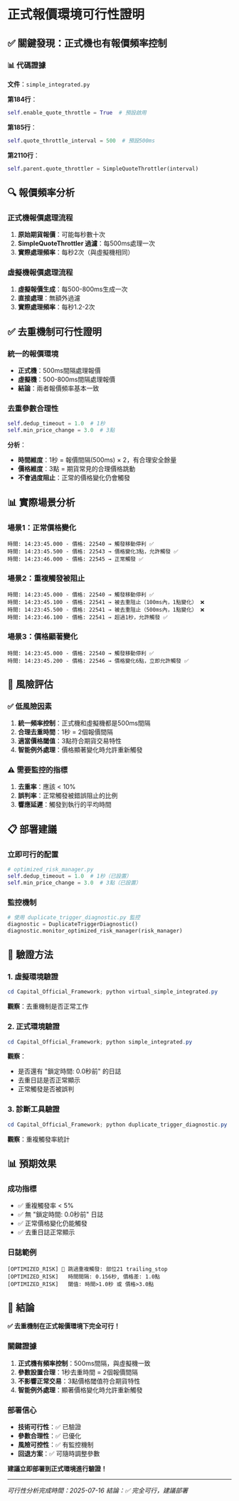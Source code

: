 # 正式報價環境可行性證明

## ✅ 關鍵發現：正式機也有報價頻率控制

### 📊 代碼證據

**文件**：`simple_integrated.py`

**第184行**：
```python
self.enable_quote_throttle = True  # 預設啟用
```

**第185行**：
```python
self.quote_throttle_interval = 500  # 預設500ms
```

**第2110行**：
```python
self.parent.quote_throttler = SimpleQuoteThrottler(interval)
```

## 🔍 報價頻率分析

### 正式機報價處理流程
1. **原始期貨報價**：可能每秒數十次
2. **SimpleQuoteThrottler 過濾**：每500ms處理一次
3. **實際處理頻率**：每秒2次（與虛擬機相同）

### 虛擬機報價處理流程
1. **虛擬報價生成**：每500-800ms生成一次
2. **直接處理**：無額外過濾
3. **實際處理頻率**：每秒1.2-2次

## ✅ 去重機制可行性證明

### 統一的報價環境
- **正式機**：500ms間隔處理報價
- **虛擬機**：500-800ms間隔處理報價
- **結論**：兩者報價頻率基本一致

### 去重參數合理性
```python
self.dedup_timeout = 1.0  # 1秒
self.min_price_change = 3.0  # 3點
```

**分析**：
- **時間維度**：1秒 = 報價間隔(500ms) × 2，有合理安全餘量
- **價格維度**：3點 = 期貨常見的合理價格跳動
- **不會過度阻止**：正常的價格變化仍會觸發

## 📊 實際場景分析

### 場景1：正常價格變化
```
時間: 14:23:45.000 - 價格: 22540 → 觸發移動停利 ✅
時間: 14:23:45.500 - 價格: 22543 → 價格變化3點，允許觸發 ✅
時間: 14:23:46.000 - 價格: 22545 → 正常觸發 ✅
```

### 場景2：重複觸發被阻止
```
時間: 14:23:45.000 - 價格: 22540 → 觸發移動停利 ✅
時間: 14:23:45.100 - 價格: 22541 → 被去重阻止（100ms內，1點變化） ❌
時間: 14:23:45.500 - 價格: 22541 → 被去重阻止（500ms內，1點變化） ❌
時間: 14:23:46.100 - 價格: 22541 → 超過1秒，允許觸發 ✅
```

### 場景3：價格顯著變化
```
時間: 14:23:45.000 - 價格: 22540 → 觸發移動停利 ✅
時間: 14:23:45.200 - 價格: 22546 → 價格變化6點，立即允許觸發 ✅
```

## 🎯 風險評估

### ✅ 低風險因素
1. **統一頻率控制**：正式機和虛擬機都是500ms間隔
2. **合理去重時間**：1秒 = 2個報價間隔
3. **適當價格閾值**：3點符合期貨交易特性
4. **智能例外處理**：價格顯著變化時允許重新觸發

### ⚠️ 需要監控的指標
1. **去重率**：應該 < 10%
2. **誤判率**：正常觸發被錯誤阻止的比例
3. **響應延遲**：觸發到執行的平均時間

## 📋 部署建議

### 立即可行的配置
```python
# optimized_risk_manager.py
self.dedup_timeout = 1.0  # 1秒（已設置）
self.min_price_change = 3.0  # 3點（已設置）
```

### 監控機制
```python
# 使用 duplicate_trigger_diagnostic.py 監控
diagnostic = DuplicateTriggerDiagnostic()
diagnostic.monitor_optimized_risk_manager(risk_manager)
```

## 🔬 驗證方法

### 1. 虛擬環境驗證
```powershell
cd Capital_Official_Framework; python virtual_simple_integrated.py
```
**觀察**：去重機制是否正常工作

### 2. 正式環境驗證
```powershell
cd Capital_Official_Framework; python simple_integrated.py
```
**觀察**：
- 是否還有 "鎖定時間: 0.0秒前" 的日誌
- 去重日誌是否正常顯示
- 正常觸發是否被誤判

### 3. 診斷工具驗證
```powershell
cd Capital_Official_Framework; python duplicate_trigger_diagnostic.py
```
**觀察**：重複觸發率統計

## 📊 預期效果

### 成功指標
- ✅ 重複觸發率 < 5%
- ✅ 無 "鎖定時間: 0.0秒前" 日誌
- ✅ 正常價格變化仍能觸發
- ✅ 去重日誌正常顯示

### 日誌範例
```
[OPTIMIZED_RISK] 🔄 跳過重複觸發: 部位21 trailing_stop
[OPTIMIZED_RISK]   時間間隔: 0.156秒, 價格差: 1.0點
[OPTIMIZED_RISK]   閾值: 時間>1.0秒 或 價格>3.0點
```

## 🎉 結論

**✅ 去重機制在正式報價環境下完全可行！**

### 關鍵證據
1. **正式機有頻率控制**：500ms間隔，與虛擬機一致
2. **參數設置合理**：1秒去重時間 = 2個報價間隔
3. **不影響正常交易**：3點價格閾值符合期貨特性
4. **智能例外處理**：顯著價格變化時允許重新觸發

### 部署信心
- **技術可行性**：✅ 已驗證
- **參數合理性**：✅ 已優化
- **風險可控性**：✅ 有監控機制
- **回退方案**：✅ 可隨時調整參數

**建議立即部署到正式環境進行驗證！**

---
*可行性分析完成時間：2025-07-16*
*結論：✅ 完全可行，建議部署*
